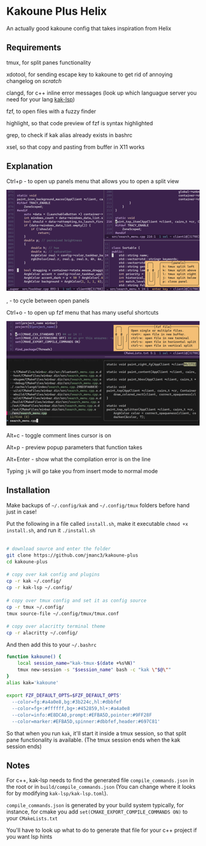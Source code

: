# Kakoune Plus Helix

An actually good kakoune config that takes inspiration from Helix 

## Requirements

tmux, for split panes functionality

xdotool, for sending escape key to kakoune to get rid of annoying changelog on *scratch*

clangd, for c++ inline error messages (look up which languague server you need for your lang [kak-lsp](https://github.com/kakoune-lsp/kakoune-lsp?tab=readme-ov-file#install-language-servers-for-your-desired-languages))

fzf, to open files with a fuzzy finder

highlight, so that code preview of fzf is syntax highlighted

grep, to check if kak alias already exists in bashrc

xsel, so that copy and pasting from buffer in X11 works

## Explanation

Ctrl+p - to open up panels menu that allows you to open a split view

![multilpe panes](/screenshots/panes.png)

, - to cycle between open panels

Ctrl+o - to open up fzf menu that has many useful shortcuts

![fuzzy finding file](/screenshots/fuzzy_finding.png)

Alt+c - toggle comment lines cursor is on

Alt+p - preview popup parameters that function takes

Alt+Enter - show what the compilation error is on the line

Typing `jk` will go take you from insert mode to normal mode

## Installation

Make backups of `~/.config/kak` and `~/.config/tmux` folders before hand just in case!

Put the following in a file called `install.sh`, make it executable `chmod +x install.sh`, and run it `./install.sh`

```bash

# download source and enter the folder
git clone https://github.com/jmanc3/kakoune-plus
cd kakoune-plus

# copy over kak config and plugins
cp -r kak ~/.config/
cp -r kak-lsp ~/.config/

# copy over tmux config and set it as config source
cp -r tmux ~/.config/
tmux source-file ~/.config/tmux/tmux.conf

# copy over alacritty terminal theme
cp -r alacritty ~/.config/
```

And then add this to your `~/.bashrc`

```bash
function kakoune() {
    local session_name="kak-tmux-$(date +%s%N)"
    tmux new-session -s "$session_name" bash -c "kak \"$@\""
}
alias kak='kakoune'

export FZF_DEFAULT_OPTS=$FZF_DEFAULT_OPTS'
  --color=fg:#a4a0e8,bg:#3b224c,hl:#dbbfef
  --color=fg+:#ffffff,bg+:#452859,hl+:#a4a0e8
  --color=info:#E8DCA0,prompt:#EFBA5D,pointer:#9FF28F
  --color=marker:#EFBA5D,spinner:#dbbfef,header:#697C81'
```

So that when you run `kak`, it'll start it inside a tmux session, so that split pane functionality is available. (The tmux session ends when the kak session ends)


## Notes

For c++, kak-lsp needs to find the generated file `compile_commands.json` in the root or in `build/compile_commands.json` (You can change where it looks for by modifying `kak-lsp/kak-lsp.toml`).

`compile_commands.json` is generated by your build system typically, for instance, for cmake you add `set(CMAKE_EXPORT_COMPILE_COMMANDS ON)` to your `CMakeLists.txt`

You'll have to look up what to do to generate that file for your c++ project if you want lsp hints





